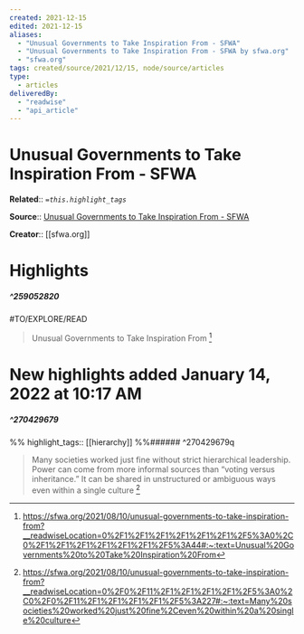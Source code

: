 ```yaml
---
created: 2021-12-15
edited: 2021-12-15
aliases:
  - "Unusual Governments to Take Inspiration From - SFWA"
  - "Unusual Governments to Take Inspiration From - SFWA by sfwa.org"
  - "sfwa.org"
tags: created/source/2021/12/15, node/source/articles
type: 
  - articles
deliveredBy: 
  - "readwise"
  - "api_article"
---
```

# Unusual Governments to Take Inspiration From - SFWA

**Related**:: 
*`=this.highlight_tags`*

**Source**:: [Unusual Governments to Take Inspiration From - SFWA](https://sfwa.org/2021/08/10/unusual-governments-to-take-inspiration-from)

**Creator**:: [[sfwa.org]]

# Highlights
##### ^259052820
#TO/EXPLORE/READ  
> Unusual Governments to Take Inspiration From 
  [^259052820]

[^259052820]: https://sfwa.org/2021/08/10/unusual-governments-to-take-inspiration-from?__readwiseLocation=0%2F1%2F1%2F1%2F1%2F1%2F1%2F5%3A0%2C0%2F1%2F1%2F1%2F1%2F1%2F1%2F5%3A44#:~:text=Unusual%20Governments%20to%20Take%20Inspiration%20From

# New highlights added January 14, 2022 at 10:17 AM
##### ^270429679

  
%%
highlight_tags:: [[hierarchy]]
%%###### ^270429679q
> Many societies worked just fine without strict hierarchical leadership. Power can come from more informal sources than “voting versus inheritance.” It can be shared in unstructured or ambiguous ways even within a single culture 
  [^270429679]

[^270429679]: https://sfwa.org/2021/08/10/unusual-governments-to-take-inspiration-from?__readwiseLocation=0%2F0%2F11%2F1%2F1%2F1%2F1%2F5%3A0%2C0%2F0%2F11%2F1%2F1%2F1%2F1%2F5%3A227#:~:text=Many%20societies%20worked%20just%20fine%2Ceven%20within%20a%20single%20culture

